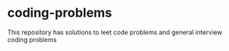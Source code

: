 # coding-problems
This repository has solutions to leet code problems and general interview coding problems
